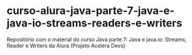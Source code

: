 # curso-alura-java-parte-7-java-e-java-io-streams-readers-e-writers
Repositório com o material do curso Java parte 7: Java e java.io: Streams, Reader e Writers da Alura (Projeto Acelera Devs)
